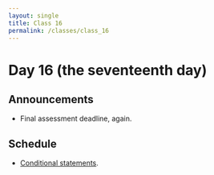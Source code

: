 ```yaml
---
layout: single
title: Class 16
permalink: /classes/class_16
---
```


# Day 16 (the seventeenth day)

## Announcements

* Final assessment deadline, again.

## Schedule

* [Conditional statements](../chapters/07/conditional_statements).
